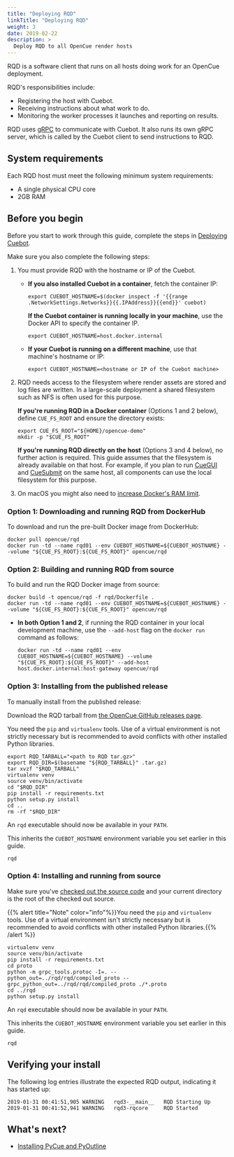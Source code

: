 ```yaml
---
title: "Deploying RQD"
linkTitle: "Deploying RQD"
weight: 3
date: 2019-02-22
description: >
  Deploy RQD to all OpenCue render hosts 
---
```


RQD is a software client that runs on all hosts doing work for an OpenCue
deployment.

RQD's responsibilities include:

-   Registering the host with Cuebot.
-   Receiving instructions about what work to do.
-   Monitoring the worker processes it launches and reporting on results.

RQD uses [gRPC](https://grpc.io/) to communicate with Cuebot. It also runs its
own gRPC server, which is called by the Cuebot client to send instructions to
RQD.

## System requirements

Each RQD host must meet the following minimum system requirements:

-   A single physical CPU core
-   2GB RAM

## Before you begin

Before you start to work through this guide, complete the steps in
[Deploying Cuebot](/docs/getting-started/deploying-cuebot).

Make sure you also complete the following steps:

1.  You must provide RQD with the hostname or IP of the Cuebot.

    -   **If you also installed Cuebot in a container**, fetch the container IP:

        ```shell
        export CUEBOT_HOSTNAME=$(docker inspect -f '{{range .NetworkSettings.Networks}}{{.IPAddress}}{{end}}' cuebot)
        ```

        **If the Cuebot container is running locally in your machine**,
    use the Docker API to specify the container IP.

        ```shell
        export CUEBOT_HOSTNAME=host.docker.internal
        ```

    -   **If your Cuebot is running on a different machine**, use that machine's
        hostname or IP:

        ```shell
        export CUEBOT_HOSTNAME=<hostname or IP of the Cuebot machine>
        ```

1.  RQD needs access to the filesystem where render assets are stored and log
    files are written. In a large-scale deployment a shared filesystem such as
    NFS is often used for this purpose.

    **If you're running RQD in a Docker container** (Options 1 and 2 below),
    define `CUE_FS_ROOT` and ensure the directory exists:

    ```shell
    export CUE_FS_ROOT="${HOME}/opencue-demo"
    mkdir -p "$CUE_FS_ROOT"
    ```

    **If you're running RQD directly on the host** (Options 3 and 4 below), no
    further action is required. This guide assumes that the filesystem is
    already available on that host. For example, if you plan to run
    [CueGUI](/docs/getting-started/installing-cuegui) and
    [CueSubmit](/docs/getting-started/installing-cuesubmit) on the
    same host, all components can use the local filesystem for this purpose.

1.  On macOS you might also need to
    [increase Docker's RAM limit](https://docs.docker.com/docker-for-mac/#advanced).

### Option 1: Downloading and running RQD from DockerHub

To download and run the pre-built Docker image from DockerHub:

```shell
docker pull opencue/rqd
docker run -td --name rqd01 --env CUEBOT_HOSTNAME=${CUEBOT_HOSTNAME} --volume "${CUE_FS_ROOT}:${CUE_FS_ROOT}" opencue/rqd
```

### Option 2: Building and running RQD from source

To build and run the RQD Docker image from source:

```shell
docker build -t opencue/rqd -f rqd/Dockerfile .
docker run -td --name rqd01 --env CUEBOT_HOSTNAME=${CUEBOT_HOSTNAME} --volume "${CUE_FS_ROOT}:${CUE_FS_ROOT}" opencue/rqd
```

-   **In both Option 1 and 2**, if running the RQD container in your local development machine, use the `--add-host` flag on the `docker run` command as follows:

    ```shell
    docker run -td --name rqd01 --env CUEBOT_HOSTNAME=${CUEBOT_HOSTNAME} --volume "${CUE_FS_ROOT}:${CUE_FS_ROOT}" --add-host host.docker.internal:host-gateway opencue/rqd
    ```

### Option 3: Installing from the published release

To manually install from the published release:

Download the RQD tarball from
[the OpenCue GitHub releases page](https://github.com/AcademySoftwareFoundation/OpenCue/releases).

You need the `pip` and `virtualenv` tools. Use of a virtual environment is not
strictly necessary but is recommended to avoid conflicts with other installed
Python libraries.

```shell
export RQD_TARBALL="<path to RQD tar.gz>"
export RQD_DIR=$(basename "${RQD_TARBALL}" .tar.gz)
tar xvzf "$RQD_TARBALL"
virtualenv venv
source venv/bin/activate
cd "$RQD_DIR"
pip install -r requirements.txt
python setup.py install
cd ..
rm -rf "$RQD_DIR"
```

An `rqd` executable should now be available in your `PATH`.

This inherits the `CUEBOT_HOSTNAME` environment variable you set earlier in this
guide.

```shell
rqd
```

### Option 4: Installing and running from source

Make sure you've
[checked out the source code](/docs/getting-started/checking-out-the-source-code)
and your current directory is the root of the checked out source.

{{% alert title="Note" color="info"%}}You need the `pip` and `virtualenv`
tools. Use of a virtual environment isn't strictly necessary but is
recommended to avoid conflicts with other installed Python
libraries.{{% /alert %}}

```shell
virtualenv venv
source venv/bin/activate
pip install -r requirements.txt
cd proto
python -m grpc_tools.protoc -I=. --python_out=../rqd/rqd/compiled_proto --grpc_python_out=../rqd/rqd/compiled_proto ./*.proto
cd ../rqd
python setup.py install
```

An `rqd` executable should now be available in your `PATH`.

This inherits the `CUEBOT_HOSTNAME` environment variable you set earlier in this
guide.

```shell
rqd
```

## Verifying your install

The following log entries illustrate the expected RQD output, indicating it has
started up:

```
2019-01-31 00:41:51,905 WARNING   rqd3-__main__   RQD Starting Up
2019-01-31 00:41:52,941 WARNING   rqd3-rqcore     RQD Started
```

## What's next?

*   [Installing PyCue and PyOutline](/docs/getting-started/installing-pycue-and-pyoutline)
